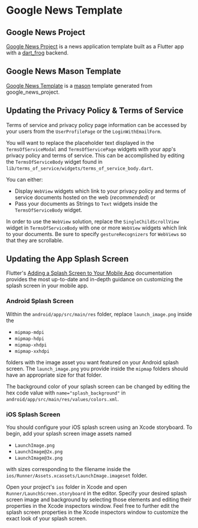 # Google News Template

## Google News Project

[Google News Project](./google_news_project/README.md) is a news application template built as a Flutter app with a [dart_frog](https://pub.dev/packages/dart_frog) backend.

## Google News Mason Template

[Google News Template](./google_news_template/README.md) is a [mason](https://pub.dev/packages/mason) template generated from google_news_project.

## Updating the Privacy Policy & Terms of Service

Terms of service and privacy policy page information can be accessed by your users from the `UserProfilePage` or the `LoginWithEmailForm`.

You will want to replace the placeholder text displayed in the `TermsOfServiceModal` and `TermsOfServicePage` widgets with your app's privacy policy and terms of service. This can be accomplished by editing the `TermsOfServiceBody` widget found in `lib/terms_of_service/widgets/terms_of_service_body.dart`. 

You can either:

- Display `WebView` widgets which link to your privacy policy and terms of service documents hosted on the web (*recommended*) or
- Pass your documents as Strings to `Text` widgets inside the `TermsOfServiceBody` widget.

In order to use the `WebView` solution, replace the `SingleChildScrollView` widget in `TermsOfServiceBody` with one or more `WebView` widgets which link to your documents. Be sure to specify `gestureRecognizers` for `WebViews` so that they are scrollable.

## Updating the App Splash Screen

Flutter's [Adding a Splash Screen to Your Mobile App](https://docs.flutter.dev/development/ui/advanced/splash-screen) documentation provides the most up-to-date and in-depth guidance on customizing the splash screen in your mobile app.

### Android Splash Screen

Within the `android/app/src/main/res` folder, replace `launch_image.png` inside the 

 - `mipmap-mdpi` 
 - `mipmap-hdpi` 
 - `mipmap-xhdpi` 
 - `mipmap-xxhdpi`
 
folders with the image asset you want featured on your Android splash screen. The `launch_image.png` you provide inside the `mipmap` folders should have an appropriate size for that folder.

The background color of your splash screen can be changed by editing the hex code value with `name="splash_background"` in `android/app/src/main/res/values/colors.xml`.

### iOS Splash Screen

You should configure your iOS splash screen using an Xcode storyboard. To begin, add your splash screen image assets named 

 - `LaunchImage.png` 
 - `LaunchImage@2x.png`  
 - `LaunchImage@3x.png`

 with sizes corresponding to the filename inside the  `ios/Runner/Assets.xcassets/LaunchImage.imageset` folder. 

Open your project's `ios` folder in Xcode and open `Runner/LaunchScreen.storyboard` in the editor. Specify your desired splash screen image and background by selecting those elements and editing their properties in the Xcode inspectors window. Feel free to further edit the splash screen properties in the Xcode inspectors window to customize the exact look of your splash screen.
